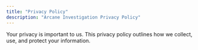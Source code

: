 ```yaml
---
title: "Privacy Policy"
description: "Arcane Investigation Privacy Policy"
---
```


Your privacy is important to us. This privacy policy outlines how we collect, use, and protect your information. 